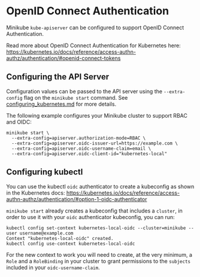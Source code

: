 # OpenID Connect Authentication

Minikube `kube-apiserver` can be configured to support OpenID Connect Authentication.

Read more about OpenID Connect Authentication for Kubernetes here: https://kubernetes.io/docs/reference/access-authn-authz/authentication/#openid-connect-tokens


## Configuring the API Server

Configuration values can be passed to the API server using the `--extra-config` flag on the `minikube start` command. See [configuring_kubernetes.md](configuring_kubernetes.md) for more details.

The following example configures your Minikube cluster to support RBAC and OIDC:

```shell
minikube start \
  --extra-config=apiserver.authorization-mode=RBAC \
  --extra-config=apiserver.oidc-issuer-url=https://example.com \
  --extra-config=apiserver.oidc-username-claim=email \
  --extra-config=apiserver.oidc-client-id="kubernetes-local"
```

## Configuring kubectl

You can use the kubectl `oidc` authenticator to create a kubeconfig as shown in the Kubernetes docs: https://kubernetes.io/docs/reference/access-authn-authz/authentication/#option-1-oidc-authenticator

`minikube start` already creates a kubeconfig that includes a `cluster`, in order to use it with your `oidc` authenticator kubeconfig, you can run:

```shell
kubectl config set-context kubernetes-local-oidc --cluster=minikube --user username@example.com
Context "kubernetes-local-oidc" created.
kubectl config use-context kubernetes-local-oidc
```

For the new context to work you will need to create, at the very minimum, a `Role` and a `RoleBinding` in your cluster to grant permissions to the `subjects` included in your `oidc-username-claim`.
